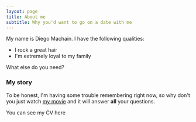 ```yaml
---
layout: page
title: About me
subtitle: Why you'd want to go on a date with me
---
```


My name is Diego Machain. I have the following qualities:

- I rock a great hair
- I'm extremely loyal to my family

What else do you need?

### My story

To be honest, I'm having some trouble remembering right now, so why don't you just watch [my movie](https://en.wikipedia.org/wiki/The_Princess_Bride_%28film%29) and it will answer **all** your questions.

You can see my CV here